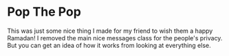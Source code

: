 # Pop The Pop
This was just some nice thing I made for my friend to wish them a happy Ramadan!
I removed the main nice messages class for the people's privacy. But you can get an idea of how it works from looking at everything else.
